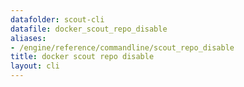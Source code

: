 ```yaml
---
datafolder: scout-cli
datafile: docker_scout_repo_disable
aliases:
- /engine/reference/commandline/scout_repo_disable
title: docker scout repo disable
layout: cli
---
```


<!--
This page is automatically generated from Docker's source code. If you want to
suggest a change to the text that appears here, open a ticket in the source
repository on GitHub:

https://github.com/docker/scout-cli
-->
